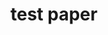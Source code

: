 <!DOCTYPE html>
<html>
  <head>
    <body>
      <h1> test paper </h1>
    </body>
  </head>
</html>
